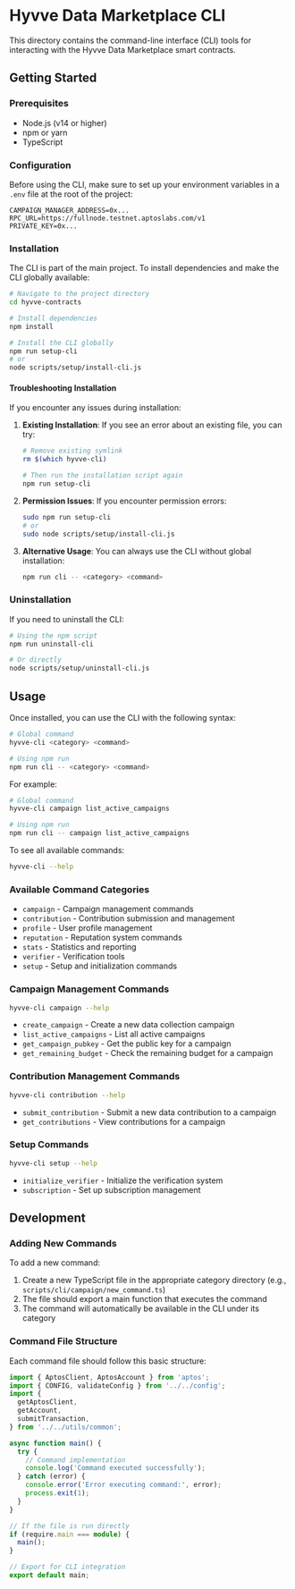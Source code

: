# Hyvve Data Marketplace CLI

This directory contains the command-line interface (CLI) tools for interacting with the Hyvve Data Marketplace smart contracts.

## Getting Started

### Prerequisites

- Node.js (v14 or higher)
- npm or yarn
- TypeScript

### Configuration

Before using the CLI, make sure to set up your environment variables in a `.env` file at the root of the project:

```
CAMPAIGN_MANAGER_ADDRESS=0x...
RPC_URL=https://fullnode.testnet.aptoslabs.com/v1
PRIVATE_KEY=0x...
```

### Installation

The CLI is part of the main project. To install dependencies and make the CLI globally available:

```bash
# Navigate to the project directory
cd hyvve-contracts

# Install dependencies
npm install

# Install the CLI globally
npm run setup-cli
# or
node scripts/setup/install-cli.js
```

#### Troubleshooting Installation

If you encounter any issues during installation:

1. **Existing Installation**: If you see an error about an existing file, you can try:
   ```bash
   # Remove existing symlink
   rm $(which hyvve-cli)
   
   # Then run the installation script again
   npm run setup-cli
   ```

2. **Permission Issues**: If you encounter permission errors:
   ```bash
   sudo npm run setup-cli
   # or
   sudo node scripts/setup/install-cli.js
   ```

3. **Alternative Usage**: You can always use the CLI without global installation:
   ```bash
   npm run cli -- <category> <command>
   ```

### Uninstallation

If you need to uninstall the CLI:

```bash
# Using the npm script
npm run uninstall-cli

# Or directly
node scripts/setup/uninstall-cli.js
```

## Usage

Once installed, you can use the CLI with the following syntax:

```bash
# Global command
hyvve-cli <category> <command>

# Using npm run
npm run cli -- <category> <command>
```

For example:

```bash
# Global command
hyvve-cli campaign list_active_campaigns

# Using npm run
npm run cli -- campaign list_active_campaigns
```

To see all available commands:

```bash
hyvve-cli --help
```

### Available Command Categories

- `campaign` - Campaign management commands
- `contribution` - Contribution submission and management
- `profile` - User profile management
- `reputation` - Reputation system commands
- `stats` - Statistics and reporting
- `verifier` - Verification tools
- `setup` - Setup and initialization commands

### Campaign Management Commands

```bash
hyvve-cli campaign --help
```

- `create_campaign` - Create a new data collection campaign
- `list_active_campaigns` - List all active campaigns
- `get_campaign_pubkey` - Get the public key for a campaign
- `get_remaining_budget` - Check the remaining budget for a campaign

### Contribution Management Commands

```bash
hyvve-cli contribution --help
```

- `submit_contribution` - Submit a new data contribution to a campaign
- `get_contributions` - View contributions for a campaign

### Setup Commands

```bash
hyvve-cli setup --help
```

- `initialize_verifier` - Initialize the verification system
- `subscription` - Set up subscription management

## Development

### Adding New Commands

To add a new command:

1. Create a new TypeScript file in the appropriate category directory (e.g., `scripts/cli/campaign/new_command.ts`)
2. The file should export a main function that executes the command
3. The command will automatically be available in the CLI under its category

### Command File Structure

Each command file should follow this basic structure:

```typescript
import { AptosClient, AptosAccount } from 'aptos';
import { CONFIG, validateConfig } from '../../config';
import {
  getAptosClient,
  getAccount,
  submitTransaction,
} from '../../utils/common';

async function main() {
  try {
    // Command implementation
    console.log('Command executed successfully');
  } catch (error) {
    console.error('Error executing command:', error);
    process.exit(1);
  }
}

// If the file is run directly
if (require.main === module) {
  main();
}

// Export for CLI integration
export default main;
```
